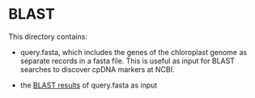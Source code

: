 BLAST
===

This directory contains:

- query.fasta, which includes the genes of the chloroplast genome as separate records in a fasta file. This is useful as input for BLAST searches to discover cpDNA markers at NCBI.

- the [BLAST results](https://github.com/naturalis/tomatogenome-en-tibi-cpdna/tree/main/doc/BLAST/BLAST%20results) of query.fasta as input
